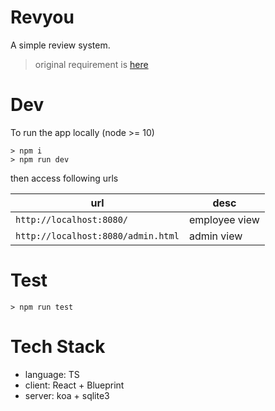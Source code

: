 # Revyou

A simple review system.

> original requirement is [here](./docs/assignment.md)

# Dev

To run the app locally (node >= 10)

```
> npm i
> npm run dev
```

then access following urls

| url                                | desc          |
| ---------------------------------- | ------------- |
| `http://localhost:8080/`           | employee view |
| `http://localhost:8080/admin.html` | admin view    |

# Test

```
> npm run test
```

# Tech Stack

- language: TS
- client: React + Blueprint
- server: koa + sqlite3
